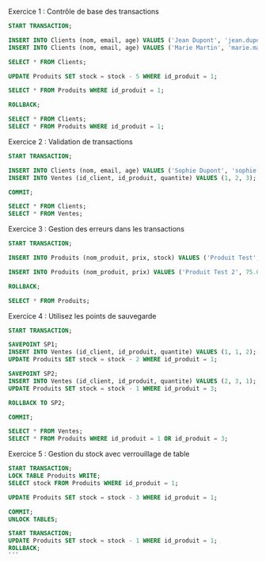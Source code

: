 Exercice 1 : Contrôle de base des transactions

```sql
START TRANSACTION;

INSERT INTO Clients (nom, email, age) VALUES ('Jean Dupont', 'jean.dupont@example.com', 35);
INSERT INTO Clients (nom, email, age) VALUES ('Marie Martin', 'marie.martin@example.com', 28);

SELECT * FROM Clients;

UPDATE Produits SET stock = stock - 5 WHERE id_produit = 1;

SELECT * FROM Produits WHERE id_produit = 1;

ROLLBACK;

SELECT * FROM Clients;
SELECT * FROM Produits WHERE id_produit = 1;

```

Exercice 2 : Validation de transactions

```sql
START TRANSACTION;

INSERT INTO Clients (nom, email, age) VALUES ('Sophie Dupont', 'sophie.dupont@example.com', 30);
INSERT INTO Ventes (id_client, id_produit, quantite) VALUES (1, 2, 3);

COMMIT;

SELECT * FROM Clients;
SELECT * FROM Ventes;

```

Exercice 3 : Gestion des erreurs dans les transactions

```sql
START TRANSACTION;

INSERT INTO Produits (nom_produit, prix, stock) VALUES ('Produit Test', 50.00, 10);

INSERT INTO Produits (nom_produit, prix) VALUES ('Produit Test 2', 75.00);

ROLLBACK;

SELECT * FROM Produits;

```

Exercice 4 : Utilisez les points de sauvegarde

```sql
START TRANSACTION;

SAVEPOINT SP1;
INSERT INTO Ventes (id_client, id_produit, quantite) VALUES (1, 1, 2);
UPDATE Produits SET stock = stock - 2 WHERE id_produit = 1;

SAVEPOINT SP2;
INSERT INTO Ventes (id_client, id_produit, quantite) VALUES (2, 3, 1);
UPDATE Produits SET stock = stock - 1 WHERE id_produit = 3;

ROLLBACK TO SP2;

COMMIT;

SELECT * FROM Ventes;
SELECT * FROM Produits WHERE id_produit = 1 OR id_produit = 3;

```

Exercice 5 : Gestion du stock avec verrouillage de table

````sql
START TRANSACTION;
LOCK TABLE Produits WRITE;
SELECT stock FROM Produits WHERE id_produit = 1;

UPDATE Produits SET stock = stock - 3 WHERE id_produit = 1;

COMMIT;
UNLOCK TABLES;

START TRANSACTION;
UPDATE Produits SET stock = stock - 1 WHERE id_produit = 1;
ROLLBACK;
```